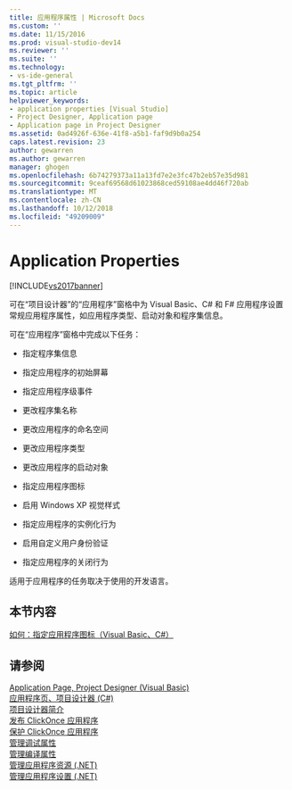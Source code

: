 ```yaml
---
title: 应用程序属性 | Microsoft Docs
ms.custom: ''
ms.date: 11/15/2016
ms.prod: visual-studio-dev14
ms.reviewer: ''
ms.suite: ''
ms.technology:
- vs-ide-general
ms.tgt_pltfrm: ''
ms.topic: article
helpviewer_keywords:
- application properties [Visual Studio]
- Project Designer, Application page
- Application page in Project Designer
ms.assetid: 0ad4926f-636e-41f8-a5b1-faf9d9b0a254
caps.latest.revision: 23
author: gewarren
ms.author: gewarren
manager: ghogen
ms.openlocfilehash: 6b74279373a11a13fd7e2e3fc47b2eb57e35d981
ms.sourcegitcommit: 9ceaf69568d61023868ced59108ae4dd46f720ab
ms.translationtype: MT
ms.contentlocale: zh-CN
ms.lasthandoff: 10/12/2018
ms.locfileid: "49209009"
---
```

# <a name="application-properties"></a>Application Properties
[!INCLUDE[vs2017banner](../includes/vs2017banner.md)]

可在“项目设计器”的“应用程序”窗格中为 Visual Basic、C# 和 F# 应用程序设置常规应用程序属性，如应用程序类型、启动对象和程序集信息。  
  
 可在“应用程序”窗格中完成以下任务：  
  
-   指定程序集信息  
  
-   指定应用程序的初始屏幕  
  
-   指定应用程序级事件  
  
-   更改程序集名称  
  
-   更改应用程序的命名空间  
  
-   更改应用程序类型  
  
-   更改应用程序的启动对象  
  
-   指定应用程序图标  
  
-   启用 Windows XP 视觉样式  
  
-   指定应用程序的实例化行为  
  
-   启用自定义用户身份验证  
  
-   指定应用程序的关闭行为  
  
 适用于应用程序的任务取决于使用的开发语言。  
  
## <a name="in-this-section"></a>本节内容  
 [如何：指定应用程序图标（Visual Basic、C#）](../ide/how-to-specify-an-application-icon-visual-basic-csharp.md)  
  
## <a name="see-also"></a>请参阅  
 [Application Page, Project Designer (Visual Basic)](../ide/reference/application-page-project-designer-visual-basic.md)   
 [应用程序页、项目设计器 (C#)](../ide/reference/application-page-project-designer-csharp.md)   
 [项目设计器简介](http://msdn.microsoft.com/en-us/898dd854-c98d-430c-ba1b-a913ce3c73d7)   
 [发布 ClickOnce 应用程序](../deployment/publishing-clickonce-applications.md)   
 [保护 ClickOnce 应用程序](../deployment/securing-clickonce-applications.md)   
 [管理调试属性](http://msdn.microsoft.com/en-us/92474d16-e7fe-4fac-9287-6bd6b3a7eb68)   
 [管理编译属性](http://msdn.microsoft.com/en-us/94308881-f10f-4caf-a729-f1028e596a2c)   
 [管理应用程序资源 (.NET)](../ide/managing-application-resources-dotnet.md)   
 [管理应用程序设置 (.NET)](../ide/managing-application-settings-dotnet.md)



